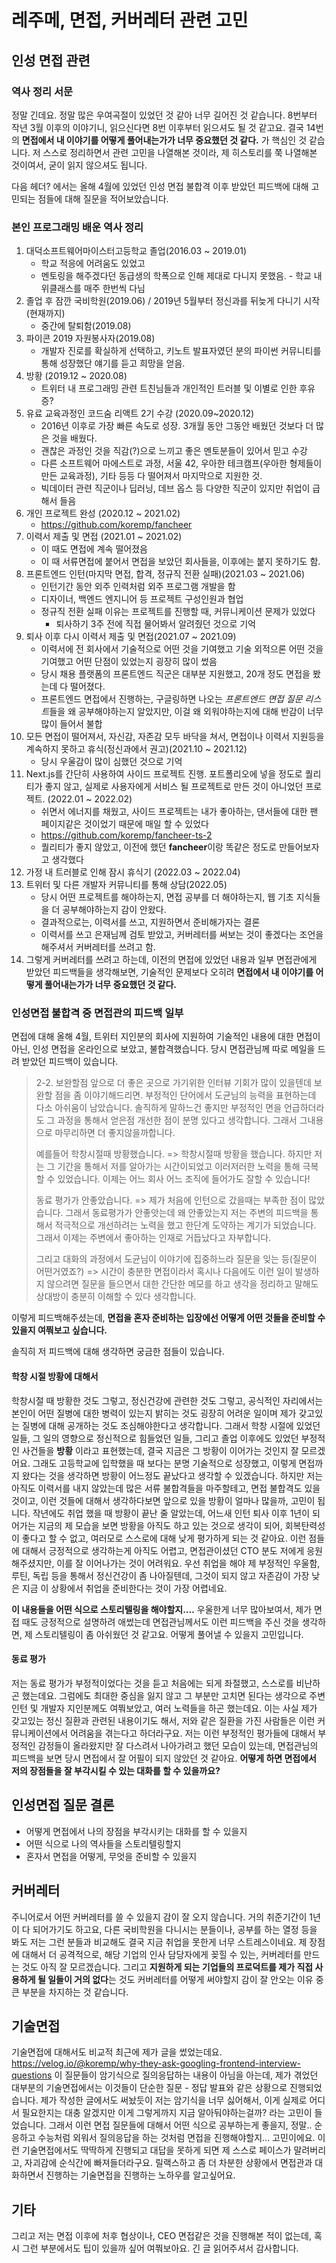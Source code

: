 # 레주메, 면접, 커버레터 관련 고민

## 인성 면접 관련

### 역사 정리 서문

정말 긴데요. 정말 많은 우여곡절이 있었던 것 같아 너무 길어진 것 같습니다. 8번부터 작년 3월 이후의 이야기니, 읽으신다면 8번 이후부터 읽으셔도 될 것 같고요.
결국 14번의 **면접에서 내 이야기를 어떻게 풀어내는가가 너무 중요했던 것 같다.** 가 핵심인 것 같습니다.
저 스스로 정리하면서 관련 고민을 나열해본 것이라, 제 히스토리를 쭉 나열해본 것이여서, 굳이 읽지 않으셔도 됩니다.

다음 헤더? 에서는 올해 4월에 있었던 인성 면접 불합격 이후 받았던 피드백에 대해 고민되는 점들에 대해 질문을 적어보았습니다.

### 본인 프로그래밍 배운 역사 정리 

1. 대덕소프트웨어마이스터고등학교 졸업(2016.03 ~ 2019.01)
   * 학교 적응에 어려움도 있었고
   * 멘토링을 해주겠다던 동급생의 학폭으로 인해 제대로 다니지 못했음. - 학교 내 위클래스를 매주 한번씩 다님
2. 졸업 후 잠깐 국비학원(2019.06) / 2019년 5월부터 정신과를 뒤늦게 다니기 시작 (현재까지)
   * 중간에 탈퇴함(2019.08)
3. 파이콘 2019 자원봉사자(2019.08)
   * 개발자 진로를 확실하게 선택하고, 키노트 발표자였던 분의 파이썬 커뮤니티를 통해 성장했단 얘기를 듣고 희망을 얻음.
4. 방황 (2019.12 ~ 2020.08)
   * 트위터 내 프로그래밍 관련 트친님들과 개인적인 트러블 및 이별로 인한 후유증?
5. 유료 교육과정인 코드숨 리액트 2기 수강 (2020.09~2020.12)
   * 2016년 이후로 가장 빠른 속도로 성장. 3개월 동안 그동안 배웠던 것보다 더 많은 것을 배웠다.
   * 괜찮은 과정인 것을 직감(?)으로 느끼고 좋은 멘토분들이 있어서 믿고 수강
   * 다른 소프트웨어 마에스트로 과정, 서울 42, 우아한 테크캠프(우아한 형제들이 만든 교육과정), 기타 등등 다 떨어져서 마지막으로 지원한 것.
   * 빅데이터 관련 직군이나 딥러닝, 데브 옵스 등 다양한 직군이 있지만 취업이 급해서 들음
6. 개인 프로젝트 완성 (2020.12 ~ 2021.02)
   * <https://github.com/koremp/fancheer>
7. 이력서 제출 및 면접 (2021.01 ~ 2021.02)
   * 이 때도 면접에 계속 떨어졌음
   * 이 때 서류면접에 붙어서 면접을 보았던 회사들을, 이후에는 붙지 못하기도 함.
8. 프론트엔드 인턴(마지막 면접, 합격, 정규직 전환 실패)(2021.03 ~ 2021.06)
   * 인턴기간 동안 외주 인력처럼 외주 프로그램 개발을 함
   * 디자이너, 백엔드 엔지니어 등 프로젝트 구성인원과 협업
   * 정규직 전환 실패 이유는 프로젝트를 진행할 때, 커뮤니케이션 문제가 있었다
     * 퇴사하기 3주 전에 직접 물어봐서 알려줬던 것으로 기억
9. 퇴사 이후 다시 이력서 제출 및 면접(2021.07 ~ 2021.09)
    * 이력서에 전 회사에서 기술적으로 어떤 것을 기여했고 기술 외적으론 어떤 것을 기여했고 어떤 단점이 있었는지 굉장히 많이 썼음
    * 당시 채용 플랫폼의 프론트엔드 직군은 대부분 지원했고, 20개 정도 면접을 봤는데 다 떨어졌다.
    * 프론트엔드 면접에서 진행하는, 구글링하면 나오는 *프론트엔드 면접 질문 리스트*들을 왜 공부해야하는지 알았지만, 이걸 왜 외워야하는지에 대해 반감이 너무 많이 들어서 불합
10. 모든 면접이 떨어져서, 자신감, 자존감 모두 바닥을 쳐서, 면접이나 이력서 지원등을 계속하지 못하고 휴식(정신과에서 권고)(2021.10 ~ 2021.12)
    * 당시 우울감이 많이 심했던 것으로 기억
11. Next.js를 간단히 사용하여 사이드 프로젝트 진행. 포트폴리오에 넣을 정도로 퀄리티가 좋지 않고, 실제로 사용자에게 서비스 될 프로젝트로 만든 것이 아니었던 프로젝트. (2022.01 ~ 2022.02)
    * 쉬면서 에너지를 채웠고, 사이드 프로젝트는 내가 좋아하는, 댄서들에 대한 팬 페이지같은 것이었기 때문에 매일 할 수 있었다
    * <https://github.com/koremp/fancheer-ts-2>
    * 퀄리티가 좋지 않았고, 이전에 했던 **fancheer**이랑 똑같은 정도로 만들어보자고 생각했다
12. 가정 내 트러블로 인해 잠시 휴식기 (2022.03 ~ 2022.04)
13. 트위터 및 다른 개발자 커뮤니티를 통해 상담(2022.05)
    * 당시 어떤 프로젝트를 해야하는지, 면접 공부를 더 해야하는지, 웹 기초 지식들을 더 공부해야하는지 감이 안왔다.
    * 결과적으로는, 이력서를 쓰고, 지원하면서 준비해가자는 결론
    * 이력서를 쓰고 은재님께 검토 받았고, 커버레터를 써보는 것이 좋겠다는 조언을 해주셔서 커버레터를 쓰려고 함.
14. 그렇게 커버레터를 쓰려고 하는데, 이전의 면접에 있었던 내용과 일부 면접관에게 받았던 피드백들을 생각해보면, 기술적인 문제보다 오히려 **면접에서 내 이야기를 어떻게 풀어내는가가 너무 중요했던 것 같다.**

### 인성면접 불합격 중 면접관의 피드백 일부

면접에 대해 올해 4월, 트위터 지인분의 회사에 지원하여 기술적인 내용에 대한 면접이 아닌, 인성 면접을 온라인으로 보았고, 불합격했습니다.
당시 면접관님께 따로 메일을 드려 받았던 피드백이 있습니다.

> 2-2. 보완할점
> 앞으로 더 좋은 곳으로 가기위한 인터뷰 기회가 많이 있을텐데 보완할 점을 좀 이야기해드리면.
> 부정적인 단어에서 도균님의 능력을 표현하는데 다소 아쉬움이 남았습니다. 솔직하게 말하느건 좋지만 부정적인 면을 언급하더라도 그 과정을 통해서 얻은점 개선한 점이 분명 있다고 생각합니다.
> 그래서 그내용으로 마무리하면 더 좋지않을까합니다.
>
> 예를들어 학창시절때 방황했습니다.
> => 학창시절때 방황을 했습니다. 하지만 저는 그 기간을 통해서 저를 알아가는 시간이되었고 이러저러한 노력을 통해 극복할 수 있었습니다. 이제는 어느 회사 어느 조직에 들어가도 잘할 수 있습니다!
>
> 동료 평가가 안좋았습니다.
> => 제가 처음에 인턴으로 갔을때는 부족한 점이 많았습니다. 그래서 동료평가가 안좋앗는데 왜 안좋았는지 저는 주변의 피드백을 통해서 적극적으로 개선하려는 노력을 했고 한단계 도약하는 계기가 되었습니다.
> 그래서 이제는 주변에서 좋아하는 인재로 거듭났다고 자부합니다.
>
> 그리고 대화의 과정에서 도균님이 이야기에 집중하느라 질문을 잊는 등(질문이 어떤거였죠?)
> => 시간이 충분한 면접이라서 혹시나 다음에도 이런 일이 발생하지 않으려면 질문을 들으면서 대한 간단한 메모를 하고 생각을 정리하고 말해도 상대방이 충분히 이해할 수 있다 생각합니다.

이렇게 피드백해주셨는데, **면접을 혼자 준비하는 입장에선 어떻게 어떤 것들을 준비할 수 있을지 여쭤보고 싶습니다.**

솔직히 저 피드백에 대해 생각하면 궁금한 점들이 있습니다.

#### 학창 시절 방황에 대해서

학창시절 때 방황한 것도 그렇고, 정신건강에 관련한 것도 그렇고, 공식적인 자리에서는 본인이 어떤 질병에 대한 병력이 있는지 밝히는 것도 굉장히 어려운 일이며 제가 갖고있는 질병에 대해 공개하는 것도 조심해야한다고 생각합니다.
그래서 학창 시절에 있었던 일들, 그 일의 영향으로 정신적으로 힘들었던 일들, 그리고 졸업 이후에도 있었던 부정적인 사건들을 **방황** 이라고 표현했는데, 결국 지금은 그 방황이 이어가는 것인지 잘 모르겠어요.
그래도 고등학교에 입학했을 때 보다는 분명 기술적으로 성장했고, 이렇게 면접까지 왔다는 것을 생각하면 방황이 어느정도 끝났다고 생각할 수 있겠습니다.
하지만 저는 아직도 이력서를 내지 않았는데 많은 서류 불합격들을 마주할테고, 면접 불합격도 있을 것이고, 이런 것들에 대해서 생각하다보면 앞으로 있을 방황이 얼마나 많을까, 고민이 됩니다.
작년에도 취업 했을 때 방황이 끝난 줄 알았는데, 어느새 인턴 퇴사 이후 1년이 되어가는 지금의 제 모습을 보면 방황을 아직도 하고 있는 것으로 생각이 되어, 회복탄력성이 좋다고 할 수 없고, 여러모로 스스로에 대해 낮게 평가하게 되는 것 같아요.
이런 점들에 대해서 긍정적으로 생각하는게 아직도 어렵고, 면접관이셨던 CTO 분도 저에게 응원해주셨지만, 이를 잘 이어나가는 것이 어려워요.
우선 취업을 해야 제 부정적인 우울함, 루틴, 독립 등을 통해서 정신건강이 좀 나아질텐데, 그것이 되지 않고 자존감이 가장 낮은 지금 이 상황에서 취업을 준비한다는 것이 가장 어렵네요.

**이 내용들을 어떤 식으로 스토리텔링을 해야할지....** 우울한게 너무 많아보여서, 제가 면접 때도 긍정적으로 설명하려 애썼는데 면접관님께서도 이런 피드백을 주신 것을 생각하면, 제 스토리텔링이 좀 아쉬웠던 것 같고요.
어떻게 풀어낼 수 있을지 고민입니다.

#### 동료 평가

저는 동료 평가가 부정적이었다는 것을 듣고 처음에는 되게 좌절했고, 스스로를 비난하곤 했는데요. 그럼에도 최대한 중심을 잃지 않고 그 부분만 고치면 된다는 생각으로 주변 인턴 및 개발자 지인분께도 여쭤보았고, 여러 노력들을 하곤 했는데요.
이는 사실 제가 갖고있는 정신 질환과 관련된 내용이기도 해서, 저와 같은 질환을 가진 사람들은 이런 커뮤니케이션에서 어려움을 겪는다고 하더라구요.
저는 이런 부정적인 평가들에 대해서 부정적인 감정들이 올라왔지만 잘 다스려서 나아가려고 했던 모습이 있는데, 면접관님의 피드백을 보면 당시 면접에서 잘 어필이 되지 않았던 것 같아요.
**어떻게 하면 면접에서 저의 장점들을 잘 부각시킬 수 있는 대화를 할 수 있을까요?**

## 인성면접 질문 결론

* 어떻게 면접에서 나의 장점을 부각시키는 대화를 할 수 있을지
* 어떤 식으로 나의 역사들을 스토리텔링할지
* 혼자서 면접을 어떻게, 무엇을 준비할 수 있을지

## 커버레터

주니어로서 어떤 커버레터를 쓸 수 있을지 감이 잘 오지 않습니다.
거의 취준기간이 1년이 다 되어가기도 하고요, 다른 국비학원을 다니시는 분들이나, 공부를 하는 열정 등을 봐도 저는 그런 분들과 비교해도 결국 지금 취업을 못한게 너무 스트레스이네요.
제 장점에 대해서 더 공격적으로, 해당 기업의 인사 담당자에게 꽂힐 수 있는, 커버레터를 만드는 것도 아직 잘 모르겠습니다.
그리고 **지원하게 되는 기업들의 프로덕트를 제가 직접 사용하게 될 일들이 거의 없다**는 것도 커버레터를 어떻게 써야할지 감이 잘 안오는 이유 중 큰 부분을 차지하는 것 같습니다.

## 기술면접

기술면접에 대해서도 비교적 최근에 제가 글을 썼었는데요. <https://velog.io/@koremp/why-they-ask-googling-frontend-interview-questions>
이 질문들이 암기식으로 질의응답하는 내용이 아님을 아는데, 제가 겪었던 대부분의 기술면접에서는 이것들이 단순한 질문 - 정답 발표와 같은 상황으로 진행되었습니다.
제가 작성한 글에서도 써놨듯이 저는 암기식을 너무 싫어해서, 이게 실제로 어디서 필요한지는 대충 알겠지만 이게 그렇게까지 지금 알아둬야하는걸까? 라는 고민이 들었습니다.
그래서 이런 면접 질문들에 대해서 어떤 식으로 공부하는게 좋을지, 정말.. 순응하고 수능처럼 외워서 질의응답을 하는 것처럼 면접을 진행해야할지... 고민이에요.
이런 기술면접에서도 딱딱하게 진행되고 대답을 못하게 되면 제 스스로 페이스가 말려버리고, 자괴감에 순식간에 빠져들더라구요.
릴랙스하고 좀 더 차분한 상황에서 면접관과 대화하면서 진행하는 기술면접을 진행하는 노하우를 알고싶어요.

## 기타

그리고 저는 면접 이후에 처후 협상이나, CEO 면접같은 것을 진행해본 적이 없는데, 혹시 그런 부분에서도 팁이 있을까 싶어 여쭤보아요. 긴 글 읽어주셔서 감사합니다. 
